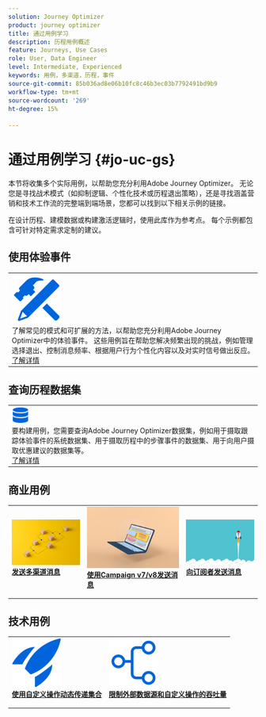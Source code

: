 ```yaml
---
solution: Journey Optimizer
product: journey optimizer
title: 通过用例学习
description: 历程用例概述
feature: Journeys, Use Cases
role: User, Data Engineer
level: Intermediate, Experienced
keywords: 用例，多渠道，历程，事件
source-git-commit: 85b036ad8e06b10fc8c46b3ec03b7792491bd9b9
workflow-type: tm+mt
source-wordcount: '269'
ht-degree: 15%

---
```


# 通过用例学习 {#jo-uc-gs}

本节将收集多个实际用例，以帮助您充分利用Adobe Journey Optimizer。 无论您是寻找战术模式（如抑制逻辑、个性化技术或历程退出策略），还是寻找涵盖营销和技术工作流的完整端到端场景，您都可以找到以下相关示例的链接。

在设计历程、建模数据或构建激活逻辑时，使用此库作为参考点。 每个示例都包含可针对特定需求定制的建议。


## 使用体验事件

<table style="table-layout:fixed">
<tr style="border: 0;">
  <td>
    <div>
    <a href="exp-event-lookup.md">
    <img alt="体验事件查找最佳实践" src="../assets/do-not-localize/icon-configure.svg" /></a> 
    <br>了解常见的模式和可扩展的方法，以帮助您充分利用Adobe Journey Optimizer中的体验事件。 这些用例旨在帮助您解决频繁出现的挑战，例如管理选择退出、控制消息频率、根据用户行为个性化内容以及对实时信号做出反应。
    </div>
      <div>
     <a href="exp-event-lookup.md">了解详情</a></div>
    </div>
  </td>
</tr>
</table>


## 查询历程数据集

<table style="table-layout:fixed">
<tr style="border: 0;">
  <td>
    <div>
    <a href="../data/datasets-query-examples.md">
    <img alt="查询样例" src="../assets/do-not-localize/icon-data.svg" width="35px" /></a> 
    <br>要构建用例，您需要查询Adobe Journey Optimizer数据集，例如用于摄取跟踪体验事件的系统数据集、用于摄取历程中的步骤事件的数据集、用于向用户摄取优惠建议的数据集等。
    </div>
      <div>
     <a href="../data/datasets-query-examples.md">了解详情</a></div>
    </div>
  </td>
</tr>
</table>

## 商业用例

<table style="table-layout:fixed"><tr style="border: 0;">
<td>
<a href="../building-journeys/journeys-uc.md">
<img alt="发送多渠道消息" src="../assets/do-not-localize/start-journey.jpeg">
</a>
<div>
<a href="../building-journeys/journeys-uc.md"><strong>发送多渠道消息</strong></a>
</div>
<p>
</td>
<td>
<a href="ajo-ac.md">
<img alt="使用营销活动发送消息" src="../assets/do-not-localize/start-interface.jpeg">
</a>
<div><a href="ajo-ac.md"><strong>使用Campaign v7/v8发送消息</strong>
</div>
<p>
</td>
<td>
<a href="message-to-subscribers-uc.md">
<img alt="向订阅者发送消息" src="../assets/do-not-localize/start-quick.png">
</a>
<div>
<a href="message-to-subscribers-uc.md"><strong>向订阅者发送消息</strong></a>
</div>
<p></td>
</tr></table>

## 技术用例

<table style="table-layout:fixed"><tr style="border: 0;">
<td>
<a href="collections.md">
<img alt="使用自定义操作动态传递集合" src="../assets/do-not-localize/icon-quick-start.svg">
</a>
<div>
<a href="collections.md"><strong>使用自定义操作动态传递集合</strong></a>
</div>
<p>
</td>
<td>
<a href="limit-throughput.md">
<img alt="使用外部数据源和自定义操作限制吞吐量" src="../assets/do-not-localize/icon-first-journey.svg">
</a>
<div><a href="limit-throughput.md"><strong>限制外部数据源和自定义操作的吞吐量</strong>
</div>
<p>
</td>
</tr></table>



